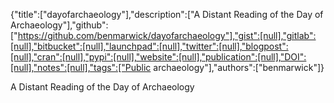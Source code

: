 {"title":["dayofarchaeology"],"description":["A Distant Reading of the Day of Archaeology"],"github":["https://github.com/benmarwick/dayofarchaeology"],"gist":[null],"gitlab":[null],"bitbucket":[null],"launchpad":[null],"twitter":[null],"blogpost":[null],"cran":[null],"pypi":[null],"website":[null],"publication":[null],"DOI":[null],"notes":[null],"tags":["Public archaeology"],"authors":["benmarwick"]}

A Distant Reading of the Day of Archaeology